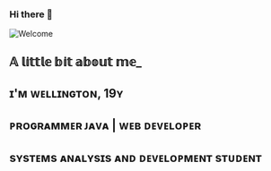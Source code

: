 ### Hi there 👋

![Welcome](https://github.com/Dev-Well/Dev-Well/blob/main/programmer.gif)

## 𝔸 𝕝𝕚𝕥𝕥𝕝𝕖 𝕓𝕚𝕥 𝕒𝕓𝕠𝕦𝕥 𝕞𝕖_
## ɪ'ᴍ ᴡᴇʟʟɪɴɢᴛᴏɴ, 19ʏ
## ᴘʀᴏɢʀᴀᴍᴍᴇʀ ᴊᴀᴠᴀ | ᴡᴇʙ ᴅᴇᴠᴇʟᴏᴘᴇʀ
## sʏsᴛᴇᴍs ᴀɴᴀʟʏsɪs ᴀɴᴅ ᴅᴇᴠᴇʟᴏᴘᴍᴇɴᴛ sᴛᴜᴅᴇɴᴛ



<!--
**Dev-Well/Dev-Well** is a ✨ _special_ ✨ repository because its `README.md` (this file) appears on your GitHub profile.

Here are some ideas to get you started:

- 🔭 I’m currently working on ...
- 🌱 I’m currently learning ...
- 👯 I’m looking to collaborate on ...
- 🤔 I’m looking for help with ...
- 💬 Ask me about ...
- 📫 How to reach me: ...
- 😄 Pronouns: ...
- ⚡ Fun fact: ...
-->
